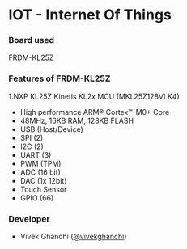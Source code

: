 # IOT - Internet  Of Things 

### Board used 

FRDM-KL25Z

### Features of FRDM-KL25Z

1.NXP KL25Z Kinetis KL2x MCU (MKL25Z128VLK4)
- High performance ARM® Cortex™-M0+ Core
- 48MHz, 16KB RAM, 128KB FLASH
- USB (Host/Device)
- SPI (2)
- I2C (2)
- UART (3)
- PWM (TPM)
- ADC (16 bit)
- DAC (1x 12bit)
- Touch Sensor
- GPIO (66)





### Developer 

- Vivek Ghanchi ([@vivekghanchi](https://github.com/vivekghanchi))
